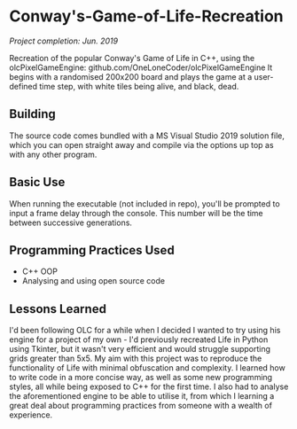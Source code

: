 # Conway's-Game-of-Life-Recreation
_Project completion: Jun. 2019_

Recreation of the popular Conway's Game of Life in C++, using the olcPixelGameEngine: github.com/OneLoneCoder/olcPixelGameEngine
It begins with a randomised 200x200 board and plays the game at a user-defined time step, with white tiles being alive, and black, dead.

## Building
The source code comes bundled with a MS Visual Studio 2019 solution file, which you can open straight away and compile via the options up top as with any other program. 

## Basic Use
When running the executable (not included in repo), you'll be prompted to input a frame delay through the console. This number will be the time between successive generations. 

## Programming Practices Used
- C++ OOP
- Analysing and using open source code

## Lessons Learned
I'd been following OLC for a while when I decided I wanted to try using his engine for a project of my own - I'd previously recreated Life in Python using Tkinter, but it wasn't very efficient and would struggle supporting grids greater than 5x5. My aim with this project was to reproduce the functionality of Life with minimal obfuscation and complexity. I learned how to write code in a more concise way, as well as some new programming styles, all while being exposed to C++ for the first time. I also had to analyse the aforementioned engine to be able to utilise it, from which I learning a great deal about programming practices from someone with a wealth of experience.
